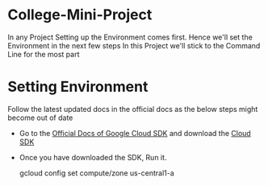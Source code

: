 # College-Mini-Project

In any Project Setting up the Environment comes first. Hence we'll set the Environment in the next few steps
In this Project we'll stick to the Command Line for the most part

# Setting Environment
Follow the latest updated docs in the official docs as the below steps might become out of date
* Go to the [Official Docs of Google Cloud SDK](https://cloud.google.com/sdk/docs/quickstart-windows) and download the [Cloud SDK](https://dl.google.com/dl/cloudsdk/channels/rapid/GoogleCloudSDKInstaller.exe)
* Once you have downloaded the SDK, Run it.


    gcloud config set compute/zone us-central1-a

